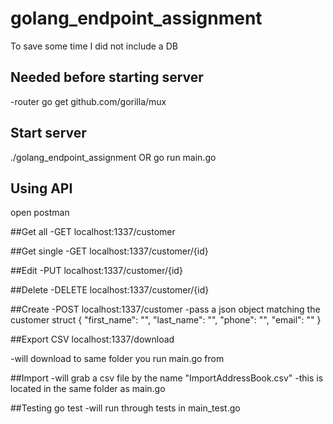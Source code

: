 # golang_endpoint_assignment

To save some time I did not include a DB

## Needed before starting server
-router
 go get github.com/gorilla/mux 

## Start server
./golang_endpoint_assignment OR go run main.go

## Using API
open postman

##Get all
-GET
localhost:1337/customer

##Get single
-GET
localhost:1337/customer/{id}

##Edit
-PUT
localhost:1337/customer/{id}

##Delete
-DELETE
localhost:1337/customer/{id}

##Create
-POST
localhost:1337/customer
-pass a json object matching the customer struct
{
    "first_name": "",
    "last_name": "",
    "phone": "",
    "email": ""
}

##Export CSV
localhost:1337/download

-will download to same folder you run main.go from

##Import
-will grab a csv file by the name "ImportAddressBook.csv"
-this is located in the same folder as main.go

##Testing
go test
-will run through tests in main_test.go